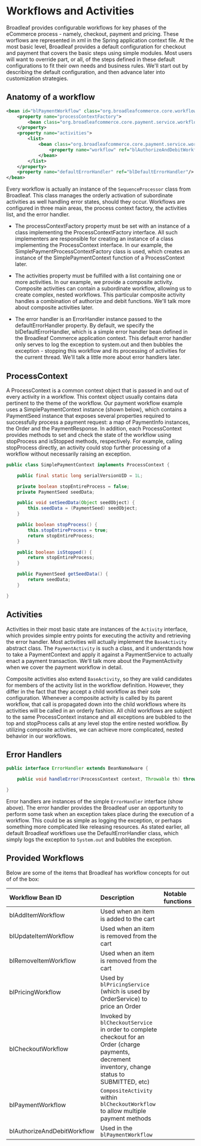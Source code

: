 # Workflows and Activities

Broadleaf provides configurable workflows for key phases of the eCommerce process - namely, checkout, payment and pricing. These worflows are represented in xml in the Spring application context file. At the most basic level, Broadleaf provides a default configuration for checkout and payment that covers the basic steps using simple modules. Most users will want to override part, or all, of the steps defined in these default configurations to fit their own needs and business rules. We'll start out by describing the default configuration, and then advance later into customization strategies.

## Anatomy of a workflow

```xml
<bean id="blPaymentWorkflow" class="org.broadleafcommerce.core.workflow.SequenceProcessor">
    <property name="processContextFactory">
        <bean class="org.broadleafcommerce.core.payment.service.workflow.SimplePaymentProcessContextFactory"/>
    </property>
    <property name="activities">
        <list>
            <bean class="org.broadleafcommerce.core.payment.service.workflow.CompositeActivity">
                <property name="workflow" ref="blAuthorizeAndDebitWorkflow"/>
            </bean>
        </list>
    </property>
    <property name="defaultErrorHandler" ref="blDefaultErrorHandler"/>
</bean>
```

Every workflow is actually an instance of the `SequenceProcessor` class from Broadleaf. This class manages the orderly activation of subordinate activities as well handling error states, should they occur. Workflows are configured in three main areas, the process context factory, the activities list, and the error handler. 

- The processContextFactory property must be set with an instance of a class implementing the ProcessContextFactory interface. All such implementers are responsible for creating an instance of a class implementing the ProcessContext interface. In our example, the SimplePaymentProcessContextFactory class is used, which creates an instance of the SimplePaymentContext function of a ProcessContext later.

- The activities property must be fulfilled with a list containing one or more activities. In our example, we provide a composite activity. Composite activities can contain a subordinate workflow, allowing us to create complex, nested workflows. This particular composite activity handles a combination of authorize and debit functions. We'll talk more about composite activities later.

- The error handler is an ErrorHandler instance passed to the defaultErrorHandler property. By default, we specify the blDefaultErrorHandler, which is a simple error handler bean defined in the Broadleaf Commerce application context. This default error handler only serves to log the exception to system.out and then bubbles the exception - stopping this workflow and its processing of activities for the current thread. We'll talk a little more about error handlers later.

## ProcessContext

A ProcessContext is a common context object that is passed in and out of every activity in a workflow. This context object usually contains data pertinent to the theme of the workflow. Our payment workflow example uses a SimplePaymentContext instance (shown below), which contains a PaymentSeed instance that exposes several properties required to successfully process a payment request: a map of PaymentInfo instances, the Order and the PaymentResponse. In addition, each ProcessContext provides methods to set and check the state of the workflow using stopProcess and isStopped methods, respectively. For example, calling stopProcess directly, an activity could stop further processing of a workflow without necessarily raising an exception.

```java
public class SimplePaymentContext implements ProcessContext {

    public final static long serialVersionUID = 1L;

    private boolean stopEntireProcess = false;
    private PaymentSeed seedData;

    public void setSeedData(Object seedObject) {
        this.seedData = (PaymentSeed) seedObject;
    }

    public boolean stopProcess() {
        this.stopEntireProcess = true;
        return stopEntireProcess;
    }

    public boolean isStopped() {
        return stopEntireProcess;
    }

    public PaymentSeed getSeedData() {
        return seedData;
    }

}
```

## Activities

Activities in their most basic state are instances of the `Activity` interface, which provides simple entry points for executing the activity and retrieving the error handler. Most activities will actually implement the `BaseActivity` abstract class. The `PaymentActivity` is such a class, and it understands how to take a PaymentContext and apply it against a PaymentService to actually enact a payment transaction. We'll talk more about the PaymentActivity when we cover the payment workflow in detail.

Composite activities also extend `BaseActivity`, so they are valid candidates for members of the activity list in the workflow definition. However, they differ in the fact that they accept a child workflow as their sole configuration. Whenever a composite activity is called by its parent workflow, that call is propagated down into the child workflows where its activities will be called in an orderly fashion. All child workflows are subject to the same ProcessContext instance and all exceptions are bubbled to the top and stopProcess calls at any level stop the entire nested workflow. By utilizing composite activities, we can achieve more complicated, nested behavior in our workflows.

## Error Handlers

```java
public interface ErrorHandler extends BeanNameAware {

    public void handleError(ProcessContext context, Throwable th) throws WorkflowException;

}
```

Error handlers are instances of the simple `ErrorHandler` interface (show above). The error handler provides the Broadleaf user an opportunity to perform some task when an exception takes place during the execution of a workflow. This could be as simple as logging the exception, or perhaps something more complicated like releasing resources. As stated earlier, all default Broadleaf workflows use the DefaultErrorHandler class, which simply logs the exception to `System.out` and bubbles the exception.

## Provided Workflows
Below are some of the items that Broadleaf has workflow concepts for out of of the box:

| Workflow Bean ID | Description | Notable functions
| :----------------- | :----------------------- | :-----------------------
| blAddItemWorkflow  | Used when an item is added to the cart
| blUpdateItemWorkflow | Used when an item is removed from the cart
| blRemoveItemWorkflow | Used when an item is removed from the cart
| blPricingWorkflow | Used by `blPricingService` (which is used by OrderService) to price an Order
| blCheckoutWorkflow | Invoked by `blCheckoutService` in order to complete checkout for an Order (charge payments, decrement inventory, change status to SUBMITTED, etc)
| blPaymentWorkflow | `CompositeActivity` within `blCheckoutWorkflow` to allow multiple payment methods
| blAuthorizeAndDebitWorkflow | Used in the `blPaymentWorkflow`

